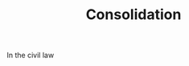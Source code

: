---
title: Consolidation
letter: C
permalink: "/definitions/bld-consolidation.html"
body: In the civil law
published_at: '2018-07-07'
source: Black's Law Dictionary 2nd Ed (1910)
layout: post
---